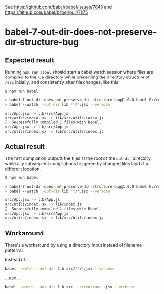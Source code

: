 
See https://github.com/babel/babel/issues/7849 and https://github.com/babel/babel/pull/7875

# babel-7-out-dir-does-not-preserve-dir-structure-bug

## Expected result

Running `npm run babel` should start a babel watch session where files are compiled to the `lib` directory while preserving the directory structure of `/src` initially, and consistently after file changes, like this:

```bash
$ npm run babel

> babel-7-out-dir-does-not-preserve-dir-structure-bug@1.0.0 babel E:/repos/babel-7-out-dir-does-not-preserve-dir-structure-bug
> babel --watch --out-dir lib **/*.jsx --verbose

src/App.jsx -> lib/src/App.js
src/utils/index.jsx -> lib/src/utils/index.js
🎉  Successfully compiled 2 files with Babel.
src/App.jsx -> lib/src/App.js
src/utils/index.jsx -> lib/src/utils/index.js
```

## Actual result

The first compilation outputs the files at the root of the `out-dir` directory, while any subsequent compilations triggered by changed files land at a different location.

```bash
$ npm run babel

> babel-7-out-dir-does-not-preserve-dir-structure-bug@1.0.0 babel E:/repos/babel-7-out-dir-does-not-preserve-dir-structure-bug
> babel --watch --out-dir lib **/*.jsx --verbose

src/App.jsx -> lib/App.js
src/utils/index.jsx -> lib/index.js
🎉  Successfully compiled 2 files with Babel.
src/App.jsx -> lib/src/App.js
src/utils/index.jsx -> lib/src/utils/index.js
```

## Workaround

There's a workaround by using a directory input instead of filename patterns:

Instead of...

```bash
babel --watch --out-dir lib src/**/*.jsx --verbose
```

...use...

```bash
babel --watch --out-dir lib src --extensions .jsx --verbose
```
